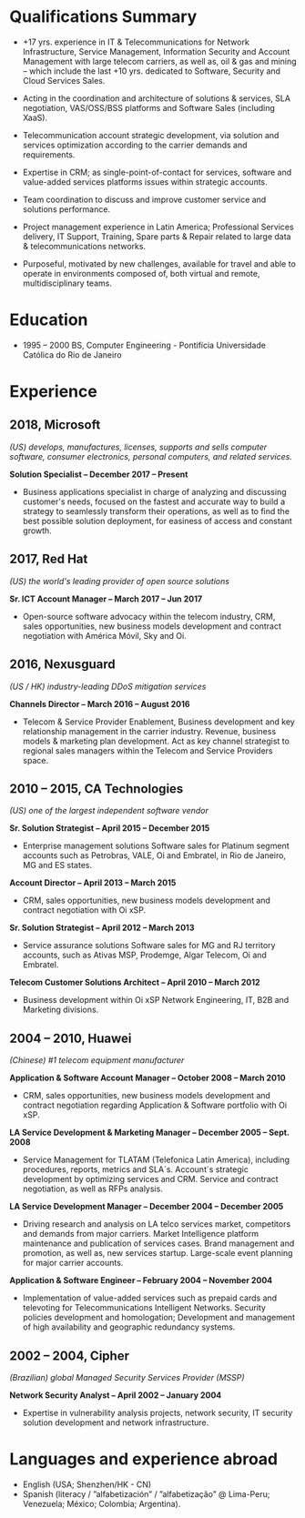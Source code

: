 # Qualifications Summary

- +17 yrs. experience in IT & Telecommunications for Network Infrastructure, Service Management, Information Security and Account Management with large telecom carriers, as well as, oil & gas and mining – which include the last +10 yrs. dedicated to Software, Security and Cloud Services Sales.

- Acting in the coordination and architecture of solutions & services, SLA negotiation, VAS/OSS/BSS platforms and Software Sales (including XaaS).

- Telecommunication account strategic development, via solution and services optimization according to the carrier demands and requirements.

- Expertise in CRM; as single-point-of-contact for services, software and value-added services platforms issues within strategic accounts.

- Team coordination to discuss and improve customer service and solutions performance.

- Project management experience in Latin America; Professional Services delivery, IT Support, Training, Spare parts & Repair related to large data & telecommunications networks.

- Purposeful, motivated by new challenges, available for travel and able to operate in environments composed of, both virtual and remote, multidisciplinary teams.

# Education

- 1995 – 2000	BS, Computer Engineering - Pontifícia Universidade Católica do Rio de Janeiro

# Experience

## 2018, Microsoft
*(US) develops, manufactures, licenses, supports and sells computer software, consumer electronics, personal computers, and related services.*

**Solution Specialist – December 2017 – Present**
- Business applications specialist in charge of analyzing and discussing customer's needs, focused on the fastest and accurate way to build a strategy to seamlessly transform their operations, as well as to find the best possible solution deployment, for easiness of access and constant growth.

## 2017, Red Hat
*(US) the world's leading provider of open source solutions*

**Sr. ICT Account Manager – March 2017 – Jun 2017**
- Open-source software advocacy within the telecom industry, CRM, sales opportunities, new business models development and contract negotiation with América Móvil, Sky and Oi.


## 2016, Nexusguard
*(US / HK) industry-leading DDoS mitigation services*

**Channels Director – March 2016 – August 2016**
- Telecom & Service Provider Enablement, Business development and key relationship management in the carrier industry. Revenue, business models & marketing plan development. Act as key channel strategist to regional sales managers within the Telecom and Service Providers space.

## 2010 – 2015, CA Technologies
*(US) one of the largest independent software vendor*

**Sr. Solution Strategist – April 2015 – December 2015**
- Enterprise management solutions Software sales for Platinum segment accounts such as Petrobras, VALE, Oi and Embratel, in Rio de Janeiro, MG and ES states.

**Account Director – April 2013 – March 2015**
- CRM, sales opportunities, new business models development and contract negotiation with Oi xSP.

**Sr. Solution Strategist – April 2012 – March 2013**
- Service assurance solutions Software sales for MG and RJ territory accounts, such as Ativas MSP, Prodemge, Algar Telecom, Oi and Embratel.

**Telecom Customer Solutions Architect – April 2010 – March 2012**
- Business development within Oi xSP Network Engineering, IT, B2B and Marketing divisions.

## 2004 – 2010, Huawei
*(Chinese) #1 telecom equipment manufacturer*

**Application & Software Account Manager – October 2008 – March 2010**
- CRM, sales opportunities, new business models development and contract negotiation regarding Application & Software portfolio with Oi xSP.

**LA Service Development & Marketing Manager – December 2005 – Sept. 2008**
- Service Management for TLATAM (Telefonica Latin America), including procedures, reports, metrics and SLA´s. Account´s strategic development by optimizing services and CRM. Service and contract negotiation, as well as RFPs analysis.

**LA Service Development Manager – December 2004 – December 2005**
- Driving research and analysis on LA telco services market, competitors and demands from major carriers. Market Intelligence platform maintenance and publication of services cases. Brand management and promotion, as well as, new services startup. Large-scale event planning for major carrier accounts.

**Application & Software Engineer – February 2004 – November 2004**
- Implementation of value-added services such as prepaid cards and televoting for Telecommunications Intelligent Networks. Security policies development and homologation; Development and management of high availability and geographic redundancy systems.

## 2002 – 2004, Cipher
*(Brazilian) global Managed Security Services Provider (MSSP)*

**Network Security Analyst – April 2002 – January 2004**
- Expertise in vulnerability analysis projects, network security, IT security solution development and network infrastructure.

# Languages and experience abroad

- English (USA; Shenzhen/HK - CN)
- Spanish (literacy / ”alfabetización” / ”alfabetização” @ Lima-Peru; Venezuela; México; Colombia; Argentina).
